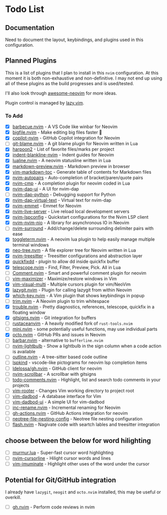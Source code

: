 # Todo List

## Documentation

Need to document the layout, keybindings, and plugins used in this
configuration.

## Planned Plugins

This is a list of plugins that I plan to install in this `nvim` configuration.
At this moment it is both non-exhaustive and non-definitive. I may not end up
using all of these plugins as the build progresses and is used/tested.

I'll also look through [awesome-neovim](https://github.com/rockerBOO/awesome-neovim) for more ideas.

Plugin control is managed by [lazy.vim](https://github.com/folke/lazy.nvim).

### To Add

- [x] [barbecue.nvim](https://github.com/utilyre/barbecue.nvim) - A VS Code like winbar for Neovim
- [x] [bigfile.nvim](https://github.com/LunarVim/bigfile.nvim) - Make editing big files faster 🚀
- [x] [copilot-nvim](https://github.com/github/copilot.vim) - GitHub Copilot integration for Neovim
- [ ] [git-blame.nvim](https://github.com/f-person/git-blame.nvim) - A git blame plugin for Neovim written in Lua
- [x] [harpoon2](https://github.com/ThePrimeagen/harpoon) - List of favorite files/marks per project
- [x] [indent-blankline-nvim](https://github.com/lukas-reineke/indent-blankline.nvim) - Indent guides for Neovim
- [x] [lualine.nvim](https://github.com/nvim-lualine/lualine.nvim) - A neovim statusline written in Lua
- [x] [markdown-preview.nvim](https://github.com/iamcco/markdown-preview.nvim) - Markdown preview in browser
- [x] [vim-markdown-toc](https://github.com/mzlogin/vim-markdown-toc) - Generate table of contents for Markdown files
- [x] [nvim-autopairs](https://github.com/windwp/nvim-autopairs) - Auto-completion of bracket/paren/quote pairs
- [x] [nvim-cmp](https://github.com/hrsh7th/nvim-cmp) - A completion plugin for neovim coded in Lua
- [x] [nvim-dap-ui](https://github.com/rcarriga/nvim-dap-ui) - A UI for nvim-dap
- [ ] [nvim-dap-python](https://github.com/mfussenegger/nvim-dap-python) - Debugging support for Python
- [x] [nvim-dap-virtual-text](https://github.com/theHamsta/nvim-dap-virtual-text) - Virtual text for nvim-dap
- [x] [nvim-emmet](https://github.com/olrtg/nvim-emmet) - Emmet for Neovim
- [x] [nvim-live-server](barrett-ruth/live-server.nvim) - Live reload local development servers
- [x] [nvim-lspconfig](https://github.com/neovim/nvim-lspconfig) - Quickstart configurations for the Nvim LSP client
- [x] [nvim-nvim-nio](nvim-neotest/nvim-nio) - A library for asynchronous IO in Neovim
- [ ] [nvim-surround](https://github.com/kylechui/nvim-surround) - Add/change/delete surrounding delimiter pairs with ease
- [x] [toggleterm.nvim](akinsho/nvim-toggleterm.lua) - A neovim lua plugin to help easily manage multiple terminal windows
- [x] [neo-tree.nvm](https://github.com/nvim-neo-tree/neo-tree.nvim) - A file explorer tree for Neovim written in Lua
- [x] [nvim-treesitter](https://github.com/nvim-treesitter/nvim-treesitter) - Treesitter configurations and abstraction layer
- [x] [quickfixdd](https://github.com/TamaMcGlinn/quickfixdd) - plugin to allow dd inside quickfix buffer
- [x] [telescope.nvim](https://github.com/nvim-telescope/telescope.nvim) - Find, Filter, Preview, Pick. All in Lua
- [ ] [Comment.nvim](https://github.com/numToStr/Comment.nvim) - Smart and powerful comment plugin for neovim
- [ ] [vim-maximizer](https://github.com/szw/vim-maximizer) - Maximize/restore windows in Vim
- [x] [vim-visual-multi](https://github.com/mg979/vim-visual-multi) - Multiple cursors plugin for vim/NeoVim
- [x] [lazygit.nvim](https://github.com/kdheepak/lazygit.nvim) - Plugin for calling lazygit from within Neovim
- [x] [which-key.nvim](folke/which-key.nvim) - A Vim plugin that shows keybindings in popup
- [ ] [trim.nvim](https://github.com/cappyzawa/trim.nvim) - A Neovim plugin to trim whitespace
- [x] [trouble.nvim](https://github.com/folke/trouble.nvim) - Pretty diagnostics, references, telescope, quickfix in a floating window
- [x] [gitsigns.nvim](https://github.com/lewis6991/gitsigns.nvim) - Git integration for buffers
- [ ] [rustaceanvim](https://github.com/mrcjkb/rustaceanvim) - A heavily modified fork of `rust-tools.nvim`
- [ ] [mini.nvim](https://github.com/echasnovski/mini.nvim) - some potentially useful functions, may use individual parts
- [x] [octo.nvim](https://github.com/pwntester/octo.nvim) - GitHub PRs and issues in Neovim
- [ ] [barbar.nvim](https://github.com/romgrk/barbar.nvim) - alternative to `bufferline.nvim`
- [ ] [nvim-lightbulb](https://github.com/kosayoda/nvim-lightbulb) - Show a lightbulb in the sign column when a code action is available
- [ ] [outline.nvim](https://github.com/onsails/lspkind.nvim) - A tree-sitter based code outline
- [ ] [lspkind](https://github.com/onsails/lspkind.nvim) - vscode-like pictograms for neovim lsp completion items
- [ ] [ldelossa/gh.nvim](https://github.com/ldelossa/gh.nvim) - GitHub client for neovim
- [ ] [nvim-scrollbar](https://github.com/ldelossa/gh.nvim) - A scrollbar with gitsigns
- [ ] [todo-comments.nvim](https://github.com/folke/todo-comments.nvim) - Highlight, list and search todo comments in your projects
- [ ] [vim-rooter](https://github.com/airblade/vim-rooter) - Changes Vim working directory to project root
- [ ] [vim-dadbod](https://github.com/tpope/vim-dadbod) - A database interface for Vim
- [ ] [vim-dadbod-ui](https://github.com/kristijanhusak/vim-dadbod-ui) - A simple UI for vim-dadbod
- [ ] [inc-rename.nvim](https://github.com/smjonas/inc-rename.nvim) - Incremental renaming for Neovim
- [ ] [gh-actions.nvim](https://github.com/topaxi/gh-actions.nvim) - GitHub Actions integration for neovim
- [ ] [neotree-file-nesting-config](https://github.com/saifulapm/neotree-file-nesting-config) - Neotree file nesting configuration
- [ ] [flash.nvim](https://github.com/folke/flash.nvim) - Nagivate code with seartch lables and treesitter integration

## choose between the below for word hilighting

- [ ] [murmur.lua](https://github.com/nyngwang/murmur.lua) - Super-fast cursor word highlighting
- [ ] [nvim-cursorline](https://github.com/yamatsum/nvim-cursorline) - Hilight cursor words and lines
- [ ] [vim-imuminate](https://github.com/RRethy/vim-illuminate) - Highlight other uses of the word under the cursor

## Potential for Git/GitHub integration

I already have `lazygit`, `neogit` and `octo.nvim` installed, this may be useful or overkill.
- [ ] [gh.nvim](https://github.com/ldelossa/gh.nvim) - Perform code reviews in nvim

